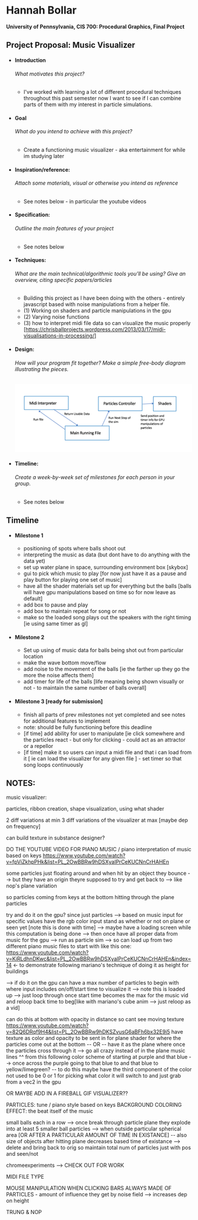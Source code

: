 Hannah Bollar
======================

<NEED TO ADD LINK TO ACTUAL GITHUB WHERE PROJ IS VIEWED>

**University of Pennsylvania, CIS 700: Procedural Graphics, Final Project**

Project Proposal: Music Visualizer
------------

- #### Introduction
  ###### What motivates this project?

  * I've worked with learning a lot of different procedural techniques throughout this past semester now I want to see if I can combine parts of them with my interest in particle simulations.

- #### Goal
  ###### What do you intend to achieve with this project?

  * Create a functioning music visualizer - aka entertainment for while im studying later 

- #### Inspiration/reference: 
  ###### Attach some materials, visual or otherwise you intend as reference

  * See notes below - in particular the youtube videos

- #### Specification:
  ###### Outline the main features of your project

  * See notes below

- #### Techniques:
  ###### What are the main technical/algorithmic tools you’ll be using? Give an overview, citing  specific papers/articles

  * Building this project as I have been doing with the others - entirely javascript based with noise manipulations from a helper file. 
  * (1) Working on shaders and particle manipulations in the gpu
  * (2) Varying noise functions
  * (3) how to interpret midi file data so can visualize the music properly [https://chrisballprojects.wordpress.com/2013/03/17/midi-visualisations-in-processing/]

- #### Design:
  ###### How will your program fit together? Make a simple free-body diagram illustrating the pieces.
  ![](./PicOfFileSetup.png)

- #### Timeline:
  ###### Create a week-by-week set of milestones for each person in your group.
  * See notes below

Timeline
------------
- #### Milestone 1
	* positioning of spots where balls shoot out
	* interpreting the music as data (but dont have to do anything with the data yet)
	* set up water plane in space, surrounding environment box [skybox]
	* gui to pick which music to play [for now just have it as a pause and play button for playing one set of music]
	* have all the shader materials set up for everything but the balls [balls will have gpu manipulations based on time so for now leave as default]
	* add box to pause and play
	* add box to maintain repeat for song or not
	* make so the loaded song plays out the speakers with the right timing [ie using same timer as gl]

- #### Milestone 2
	* Set up using of music data for balls being shot out from particular location
	* make the wave bottom move/flow
	* add noise to the movement of the balls [ie the farther up they go the more the noise affects them]
	* add timer for life of the balls [life meaning being shown visually or not - to maintain the same number of balls overall]

- #### Milestone 3 [ready for submission]
	* finish all parts of prev milestones not yet completed and see notes for additional features to implement 
	* note: should be fully functioning before this deadline
	* [if time] add ability for user to manipulate [ie click somewhere and the particles react - but only for clicking - could act as an attractor or a repellor
	* [if time] make it so users can input a midi file and that i can load from it [ ie can load the visualizer for any given file ] - set timer so that song loops continuously

NOTES:
------------

music visualizer:

particles, ribbon creation, shape visualization, using what shader

2 diff variations at min
3 diff variations of the visualizer at max [maybe dep on frequency]

can build texture in substance designer?

DO THE YOUTUBE VIDEO FOR PIANO MUSIC / piano interpretation of music based on keys
https://www.youtube.com/watch?v=fpViZkhpPHk&list=PL_2OwBBRw9hDSXyaIPrCeKUCNnCrHAHEn

some particles just floating around and when hit by an object they bounce --> but they have an origin theyre supposed to try and get back to --> like nop's plane variation

so particles coming from keys at the bottom hitting through the plane particles

try and do it on the gpu? since just particles
--> based on music input for specific values have the rgb color input stand as whether or not on plane or seen yet [note this is done with time] --> maybe have a loading screen while this computation is being done --> then once have all proper data from music for the gpu --> run as particle sim --> so can load up from two different piano music files to start with
like this one: https://www.youtube.com/watch?v=KiRLdhnDKwc&list=PL_2OwBBRw9hDSXyaIPrCeKUCNnCrHAHEn&index=14 <- to demonstrate following mariano's technique of doing it as height for buildings

--> if do it on the gpu can have a max number of particles to begin with where input includes on/off/start time to visualize it --> note this is loaded up --> just loop through once start time becomes the max for the music vid and reloop back time to beg[like with mariano's cube anim --> just reloop as a vid]

can do this at bottom with opacity in distance so cant see moving texture
https://www.youtube.com/watch?v=82Q6DRqf9H4&list=PL_2OwBBRw9hDKSZvusG6aBFh6bx32E9i5
have texture as color and opacity to be sent in for plane shader for where the particles come out at the bottom -- OR -- have it as the plane where once the particles cross through it --> go all crazy instead of in the plane music lines
^^ from this following color scheme of starting at purple and that blue --> once across  the purple going to that blue to and that blue to yellow/limegreen? 
-- to do this maybe have the third component of the color not used to be 0 or 1 for picking what color it will switch to and just grab from a vec2 in the gpu

OR MAYBE ADD IN A FIREBALL GIF VISUALIZER??

PARTICLES: tune / piano style based on keys
BACKGROUND COLORING EFFECT: the beat itself of the music

small balls each in a row --> once break through particle plane they explode into at least 5 smaller ball particles --> when outside particular spherical area [OR AFTER A PARTICULAR AMOUNT OF TIME IN EXISTANCE] -- also size of objects after hitting plane decreases based time of existance --> delete and bring back to orig so maintain total num of particles just with pos and seen/not

chromeexperiments --> CHECK OUT FOR WORK

MIDI FILE TYPE

MOUSE MANIPULATION WHEN CLICKING
BARS ALWAYS MADE OF PARTICLES -  amount of influence they get by noise field --> increases dep on height

TRUNG & NOP
